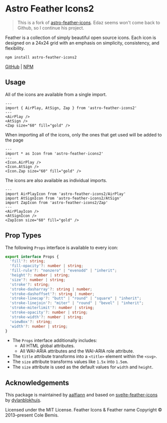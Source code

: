 # Astro Feather Icons2

> This is a fork of [astro-feather-icons](https://github.com/edazpotato/astro-feather-icons). Edaz seems won't come back to Github, so I continue his project.

Feather is a collection of simply beautiful open source icons.
Each icon is designed on a 24x24 grid with an emphasis on simplicity, consistency, and flexibility.

```shell
npm install astro-feather-icons2
```

[GitHub](https://github.com/aalfiann/astro-feather-icons2) |
[NPM](https://npmjs.com/package/astro-feather-icons2)



## Usage

All of the icons are available from a single import.

```astro
---
import { AirPlay, AtSign, Zap } from 'astro-feather-icons2'
---
<AirPlay />
<AtSign />
<Zap size="60" fill="gold" />
```

When importing all of the icons, only the ones that get used will be added to the page

```astro
---
import * as Icon from 'astro-feather-icons2'
---
<Icon.AirPlay />
<Icon.AtSign />
<Icon.Zap size="60" fill="gold" />
```

The icons are also available as individual imports.

```astro
---
import AirPlayIcon from 'astro-feather-icons2/AirPlay'
import AtSignIcon from 'astro-feather-icons2/AtSign'
import ZapIcon from 'astro-feather-icons2/Zap'
---
<AirPlayIcon />
<AtSignIcon />
<ZapIcon size="60" fill="gold" />
```



## Prop Types

The following `Props` interface is available to every icon:

```ts
export interface Props {
  'fill'?: string;
  'fill-opacity'?: number | string;
  'fill-rule'?: "nonzero" | "evenodd" | "inherit";
  'height'?: number | string;
  'size'?: number | string;
  'stroke'?: string;
  'stroke-dasharray'?: string | number;
  'stroke-dashoffset'?: string | number;
  'stroke-linecap'?: "butt" | "round" | "square" | "inherit";
  'stroke-linejoin'?: "miter" | "round" | "bevel" | "inherit";
  'stroke-miterlimit'?: number | string;
  'stroke-opacity'?: number | string;
  'stroke-width'?: number | string;
  'viewBox'?: string;
  'width'?: number | string;
}
```

- The `Props` interface additionally includes:
  - All HTML global attributes.
  - All WAI-ARIA attributes and the WAI-ARIA role attribute.
- The `title` attribute transforms into a `<title>` element within the `<svg>`.
- The `size` attribute transforms values like `1.5x` into `1.5em`.
- The `size` attribute is used as the default values for `width` and `height`.



## Acknowledgements

This package is maintained by [aalfiann](https://github.com/aalfiann) and
based on
[svelte-feather-icons](https://github.com/dylanblokhuis/svelte-feather-icons) by
[dylanblokhuis](https://github.com/dylanblokhuis).

Licensed under the MIT License. Feather Icons & Feather name Copyright © 2013–present Cole Bemis.
